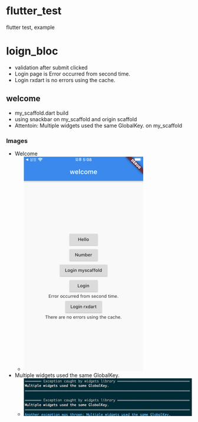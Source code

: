 # flutter_test
 flutter test, example

# loign_bloc
- validation after submit clicked
- Login page is Error occurred from second time.
- Login rxdart is no errors using the cache.

## welcome
- my_scaffold.dart build
- using snackbar on my_scaffold and origin scaffold
- Attentoin: Multiple widgets used the same GlobalKey. on my_scaffold

### Images
- Welcome
    - ![welcome.png](./welcome.png)
- Multiple widgets used the same GlobalKey.
    - ![Multiple widgets used the same GlobalKey.](./MultipleWidgetsUsedTheSameGlobalKey.png)